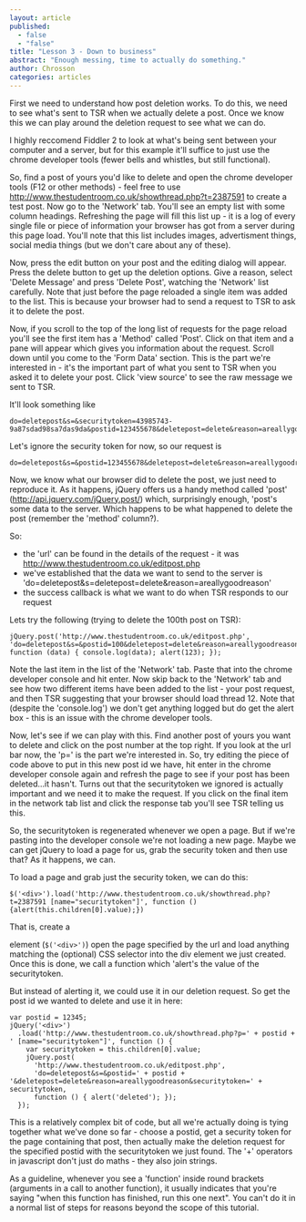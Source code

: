 ```yaml
---
layout: article
published: 
  - false
  - "false"
title: "Lesson 3 - Down to business"
abstract: "Enough messing, time to actually do something."
author: Chrosson
categories: articles
---
```


First we need to understand how post deletion works. To do this, we need to see what's sent to TSR when we actually delete a post. Once we know this we can play around the deletion request to see what we can do.

I highly reccomend Fiddler 2 to look at what's being sent between your computer and a server, but for this example it'll suffice to just use the chrome developer tools (fewer bells and whistles, but still functional).

So, find a post of yours you'd like to delete and open the chrome developer tools (F12 or other methods) - feel free to use http://www.thestudentroom.co.uk/showthread.php?t=2387591 to create a test post. Now go to the 'Network' tab. You'll see an empty list with some column headings. Refreshing the page will fill this list up - it is a log of every single file or piece of information your browser has got from a server during this page load. You'll note that this list includes images, advertisment things, social media things (but we don't care about any of these).

Now, press the edit button on your post and the editing dialog will appear. Press the delete button to get up the deletion options. Give a reason, select 'Delete Message' and press 'Delete Post', watching the 'Network' list carefully. Note that just before the page reloaded a single item was added to the list. This is because your browser had to send a request to TSR to ask it to delete the post.

Now, if you scroll to the top of the long list of requests for the page reload you'll see the first item has a 'Method' called 'Post'. Click on that item and a pane will appear which gives you information about the request. Scroll down until you come to the 'Form Data' section. This is the part we're interested in - it's the important part of what you sent to TSR when you asked it to delete your post. Click 'view source' to see the raw message we sent to TSR.

It'll look something like

```
do=deletepost&s=&securitytoken=43985743-9a87sdad98sa7das9da&postid=123455678&deletepost=delete&reason=areallygoodreason
```

Let's ignore the security token for now, so our request is

```
do=deletepost&s=&postid=123455678&deletepost=delete&reason=areallygoodreason
```

Now, we know what our browser did to delete the post, we just need to reproduce it. As it happens, jQuery offers us a handy method called 'post' (http://api.jquery.com/jQuery.post/) which, surprisingly enough, 'post's some data to the server. Which happens to be what happened to delete the post (remember the 'method' column?).

So:
 - the 'url' can be found in the details of the request - it was http://www.thestudentroom.co.uk/editpost.php
 - we've established that the data we want to send to the server is 'do=deletepost&s=deletepost=delete&reason=areallygoodreason'
 - the success callback is what we want to do when TSR responds to our request

Lets try the following (trying to delete the 100th post on TSR):

```
jQuery.post('http://www.thestudentroom.co.uk/editpost.php', 'do=deletepost&s=&postid=100&deletepost=delete&reason=areallygoodreason', function (data) { console.log(data); alert(123); });
```

Note the last item in the list of the 'Network' tab. Paste that into the chrome developer console and hit enter. Now skip back to the 'Network' tab and see how two different items have been added to the list - your post request, and then TSR suggesting that your browser should load thread 12. Note that (despite the 'console.log') we don't get anything logged but do get the alert box - this is an issue with the chrome developer tools.

Now, let's see if we can play with this. Find another post of yours you want to delete and click on the post number at the top right. If you look at the url bar now, the 'p=' is the part we're interested in. So, try editing the piece of code above to put in this new post id we have, hit enter in the chrome developer console again and refresh the page to see if your post has been deleted...it hasn't. Turns out that the securitytoken we ignored is actually important and we need it to make the request. If you click on the final item in the network tab list and click the response tab you'll see TSR telling us this.

So, the securitytoken is regenerated whenever we open a page. But if we're pasting into the developer console we're not loading a new page. Maybe we can get jQuery to load a page for us, grab the security token and then use that? As it happens, we can.

To load a page and grab just the security token, we can do this:

```
$('<div>').load('http://www.thestudentroom.co.uk/showthread.php?t=2387591 [name="securitytoken"]', function () {alert(this.children[0].value);})
```

That is, create a <div> element (`$('<div>')`) open the page specified by the url and load anything matching the (optional) CSS selector into the div element we just created. Once this is done, we call a function which 'alert's the value of the securitytoken.

But instead of alerting it, we could use it in our deletion request. So get the post id we wanted to delete and use it in here:

```
var postid = 12345;
jQuery('<div>')
  .load('http://www.thestudentroom.co.uk/showthread.php?p=' + postid + ' [name="securitytoken"]', function () {
    var securitytoken = this.children[0].value;
    jQuery.post(
      'http://www.thestudentroom.co.uk/editpost.php',
      'do=deletepost&s=&postid=' + postid + '&deletepost=delete&reason=areallygoodreason&securitytoken=' + securitytoken,
      function () { alert('deleted'); });
  });
```

This is a relatively complex bit of code, but all we're actually doing is tying together what we've done so far - choose a postid, get a security token for the page containing that post, then actually make the deletion request for the specified postid with the securitytoken we just found. The '+' operators in javascript don't just do maths - they also join strings.

As a guideline, whenever you see a 'function' inside round brackets (arguments in a call to another function), it usually indicates that you're saying "when this function has finished, run this one next". You can't do it in a normal list of steps for reasons beyond the scope of this tutorial.
